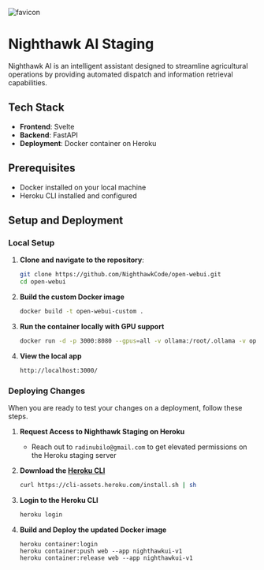 ![favicon](https://github.com/NighthawkCode/open-webui/assets/81494065/181f8eb0-2a71-4527-8d9f-d92ecbdf5d5b)
# Nighthawk AI Staging

Nighthawk AI is an intelligent assistant designed to streamline agricultural operations by providing automated dispatch and information retrieval capabilities.

## Tech Stack

- **Frontend**: Svelte
- **Backend**: FastAPI
- **Deployment**: Docker container on Heroku

## Prerequisites

- Docker installed on your local machine
- Heroku CLI installed and configured

## Setup and Deployment

### Local Setup

1. **Clone and navigate to the repository**:
   ```bash
   git clone https://github.com/NighthawkCode/open-webui.git
   cd open-webui

2. **Build the custom Docker image**
   ```bash
   docker build -t open-webui-custom .

3. **Run the container locally with GPU support**
   ```bash
   docker run -d -p 3000:8080 --gpus=all -v ollama:/root/.ollama -v open-webui:/app/backend/data --name open-webui-custom --restart always open-webui-custom

4. **View the local app**
   ```bash
   http://localhost:3000/

### Deploying Changes

When you are ready to test your changes on a deployment, follow these steps.

1. **Request Access to Nighthawk Staging on Heroku**
   - Reach out to ```radinubilo@gmail.com``` to get elevated permissions on the Heroku staging server

2. **Download the [Heroku CLI](https://devcenter.heroku.com/articles/heroku-cli)**
   ```bash
   curl https://cli-assets.heroku.com/install.sh | sh

3. **Login to the Heroku CLI**
   ```bash
   heroku login

4. **Build and Deploy the updated Docker image**
   ```
   heroku container:login
   heroku container:push web --app nighthawkui-v1
   heroku container:release web --app nighthawkui-v1